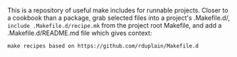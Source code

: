 This is a repository of useful make includes for runnable projects. Closer to
a cookbook than a package, grab selected files into a project's .Makefile.d/,
`include .Makefile.d/recipe.mk` from the project root Makefile, and add a
.Makefile.d/README.md file which gives context:

    make recipes based on https://github.com/rduplain/Makefile.d
